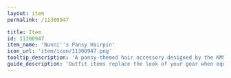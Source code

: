 ```yaml
---
layout: item
permalink: /11300947

title: Item
id: 11300947
item_name: 'Nunni''s Pansy Hairpin'
icon_url: 'item/icon/11300947.png'
tooltip_description: 'A pansy-themed hair accessory designed by the KMS2 player Nunni.'
guide_description: 'Outfit items replace the look of your gear when equipped.'
---
```


